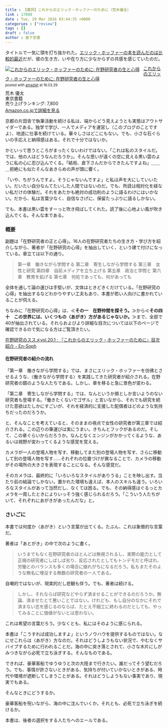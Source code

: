 ```yaml
---
title : 【書評】これからのエリック・ホッファーのために（荒木優太）
link : 17898
date : Tue, 29 Mar 2016 03:44:35 +0000
categories : ["review"]
tags : []
draft : false
author : 倉下忠憲
---
```


タイトルで一気に頭を打ち抜かれた。<a href="https://rashita.net/blog/?p=16982">エリック・ホッファーの本を読んだのは比較的最近</a>だが、彼の生き方、いや在り方に少なからずの共感を感じていたのだ。

<div class="amazlet-box" style="margin-bottom:0px;"><div class="amazlet-image" style="float:left;margin:0px 12px 1px 0px;"><a href="http://www.amazon.co.jp/exec/obidos/ASIN/4487809754/rashita1000-22/ref=nosim/" name="amazletlink" target="_blank"><img src="http://ecx.images-amazon.com/images/I/31%2B4nnrqIcL._SL160_.jpg" alt="これからのエリック・ホッファーのために: 在野研究者の生と心得" style="border: none;" /></a></div><div class="amazlet-info" style="line-height:120%; margin-bottom: 10px"><div class="amazlet-name" style="margin-bottom:10px;line-height:120%"><a href="http://www.amazon.co.jp/exec/obidos/ASIN/4487809754/rashita1000-22/ref=nosim/" name="amazletlink" target="_blank">これからのエリック・ホッファーのために: 在野研究者の生と心得</a><div class="amazlet-powered-date" style="font-size:80%;margin-top:5px;line-height:120%">posted with <a href="http://www.amazlet.com/" title="amazlet" target="_blank">amazlet</a> at 16.03.29</div></div><div class="amazlet-detail">荒木 優太 <br />東京書籍 <br />売り上げランキング: 7,800<br /></div><div class="amazlet-sub-info" style="float: left;"><div class="amazlet-link" style="margin-top: 5px"><a href="http://www.amazon.co.jp/exec/obidos/ASIN/4487809754/rashita1000-22/ref=nosim/" name="amazletlink" target="_blank">Amazon.co.jpで詳細を見る</a></div></div></div><div class="amazlet-footer" style="clear: left"></div></div>

京都の片田舎で執筆活動を続ける私は、端からどう見えようとも実態はアウトサイダーである。独学で学び、一人でメディアを運営し（このブログのことですよ）、地道に仕事を続けている。華々しさはどこにもない。でも、小さな石ぐらいの手応えと納得感はある。それで十分ではないか。

かといって思うところがまったくないわけではない。「これは私のスタイルだ。では、他の人はどうなんだろうか」。そんな思いが遠くの空に見える黒い雲のように私の心に忍び込んでくる。「結局、倉下さんだからできたんですよね」＿＿＿拒絶にも似たそんなあきらめの声が頭に響く。

「いや、ちがうんですよ。そうじゃないんですよ」と私は声を大にしていいたい。だいたい自分なんてたいした人間ではないのだ。でも、所詮は相対化を経ない私だけの体験だ。それをあたかも絶対の成功則のように語るわけにはいかない。だから、私は言葉少なく、自信なさげに、保留たっぷりに語るしかない。

でも、本書は黒い雲をすーっと吹き飛ばしてくれた。読了後に心地よい風が吹き込んでくる。そんな本である。

<H3>概要</H3>

副題は「在野研究者の正と心得」。16人の在野研究者たちの生き方・学び方を紹介しながら、著者が「在野研究の心得」を抽出していく、という建て付けになっている。章立ては以下の通り。

<blockquote>
第一章　働きながら学問する
第二章　寄生しながら学問する
第三章　女性と研究
第四章　自前メディアを立ち上げる
第五章　政治と学問と
第六章　教育を拡げる
第七章　何処であっても、何があっても
</blockquote>

全体を通して論の運びは手堅いが、文体はときどきくだけている。「在野研究の心得」を抽出するなどわかりやすい工夫もあり、本書が若い人向けに書かれていることが伺える。

ちなみに「在野研究の心得」は、≪<strong>その一　在野仲間を探そう。</strong>≫から≪<strong>その四十　この世界には、いくつもの〈あがき〉方があるじゃないか。</strong>≫まで、全部で40が抽出されている。それらおよびより詳細な目次については以下のページで確認できるので気になる方はご覧頂きたい。

<a href="http://www.en-soph.org/archives/46706993.html">在野研究のススメvol.20.1 : 『これからのエリック・ホッファーのために』目次紹介 - En-Soph</a>

<H4>在野研究者の紹介の流れ</H4>

「第一章　働きながら学問する」では、まさにエリック・ホッファーを彷彿とさせるような、〈働きながら学問する〉を実践してきた研究者が紹介される。在野研究者の鏡のような人たちである。しかし、章を移ると急に景色が変わる。

「第二章　寄生しながら学問する」では、なんというか屑としか言いようのない研究者も登場する。「働きたくないでゴザル」と言いながら、それでも研究を続けた意欲はたしかにすごいが、それを経済的に支援した配偶者はどのような気持ちだったのだろうか。

と、そんなことを考えていると、そのままの視点で女性の研究者が第三章では紹介される。この辺りの筆運びは実にうまい。きちんとフックがあるのだ。そして、この章ぐらいからだろうか。なんとなくエンジンがかかってくるような、あるいは視野が変わってくるような感覚を覚える。

カメラが一人の登場人物を写す、移動してまた別の登場人物を写す、さらに移動して別の登場人物を写す……それぞれの位置づけが異なることで、カメラの移動がその場所の大きさを表現することになる。そんな感覚だ。

そのカメラは、最終的に「いろいろなスタイルがありうる」ことを映し出す。当たり前の結論でしかない。置かれた環境も違えば、本人のスキルも違う。いろいろなスタイルがあって当然だし、なくては困る。でも、その納得感はぐるっとカメラを一周したときによりいっそう強く感じられるだろう。「こういう人たちがいて、それぞれにあがきがあったんだな」と。

<H3>さいごに</H3>

本書では何度か〈あがき〉という言葉が出てくる。たぶん、これは象徴的な言葉だ。

著者は「あとがき」の中で次のように書く。

<blockquote>
いうまでもなく在野研究者のほとんどは無視されるし、実際の能力として正規の研究者にしばしば劣り、反応されたとしてもトンデモだと呼ばれ、労働とのバランスも多くの場合に崩れがちになるだろう。私もまたそのような無名に埋没する無数の研究者の一人である。
</blockquote>

自嘲的ではないが、現実的だし悲観も伴う。でも、著者は続ける。

<blockquote>
しかし、それならば研究などやらず済ませることができるのだろうか。無論、済ませたとて悪いことではない。けれども、もし自分のなかにそれで済まない志を感じるのならば、たとえ不細工に終わるのだとしても、やってみることに価値がないとは思わない。
</blockquote>

これは希望の言葉だろう。少なくとも、私にはそのように感じられる。

本書は「こうすれば成功しますよ」というノウハウを提供するものではない。なにせこれらは〈あがき〉方なのだ。それはどうしようもない状況で、やむなくサバイブするために行われることだ。海の中に突き落とされて、小さな木片にしがみつきながら必死で立ち泳ぎする。そんなものである。

できれば、豪華客船でゆうゆうと次の大陸まで行きたい。誰だってそう望むだろう。でも、事情が許さないときがある、気持ちが付いていかないときがある、時代や環境が遮断してしまうことがある。それはどうしようもない事実であり、現実でもある。

そんなときにどうするか。

豪華客船を呪いながら、海の中に沈んでいくか。それとも、必死で立ち泳ぎを続けるか。

本書は、後者の選択をする人たちへのエールである。
